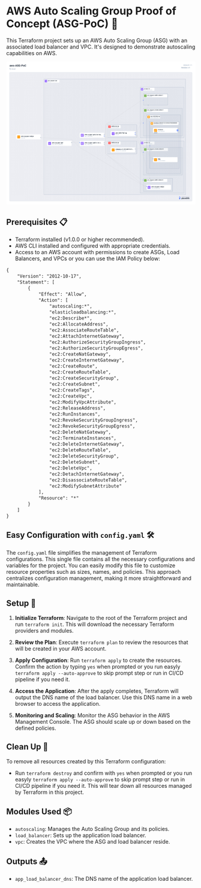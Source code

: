 # AWS Auto Scaling Group Proof of Concept (ASG-PoC) 🚀

This Terraform project sets up an AWS Auto Scaling Group (ASG) with an associated load balancer and VPC. It's designed to demonstrate autoscaling capabilities on AWS.

![Topology Image](topology.png)

## Prerequisites 📋

- Terraform installed (v1.0.0 or higher recommended).
- AWS CLI installed and configured with appropriate credentials.
- Access to an AWS account with permissions to create ASGs, Load Balancers, and VPCs or you can use the IAM Policy below:
```
{
    "Version": "2012-10-17",
    "Statement": [
        {
            "Effect": "Allow",
            "Action": [
                "autoscaling:*",
                "elasticloadbalancing:*",
                "ec2:Describe*",
                "ec2:AllocateAddress",
                "ec2:AssociateRouteTable",
                "ec2:AttachInternetGateway",
                "ec2:AuthorizeSecurityGroupIngress",
                "ec2:AuthorizeSecurityGroupEgress",
                "ec2:CreateNatGateway",
                "ec2:CreateInternetGateway",
                "ec2:CreateRoute",
                "ec2:CreateRouteTable",
                "ec2:CreateSecurityGroup",
                "ec2:CreateSubnet",
                "ec2:CreateTags",
                "ec2:CreateVpc",
                "ec2:ModifyVpcAttribute",
                "ec2:ReleaseAddress",
                "ec2:RunInstances",
                "ec2:RevokeSecurityGroupIngress",
                "ec2:RevokeSecurityGroupEgress",
                "ec2:DeleteNatGateway",
                "ec2:TerminateInstances",
                "ec2:DeleteInternetGateway",
                "ec2:DeleteRouteTable",
                "ec2:DeleteSecurityGroup",
                "ec2:DeleteSubnet",
                "ec2:DeleteVpc",
                "ec2:DetachInternetGateway",
                "ec2:DisassociateRouteTable",
                "ec2:ModifySubnetAttribute"
            ],
            "Resource": "*"
        }
    ]
}
```

## Easy Configuration with `config.yaml` 🛠️

The `config.yaml` file simplifies the management of Terraform configurations. This single file contains all the necessary configurations and variables for the project. You can easily modify this file to customize resource properties such as sizes, names, and policies. This approach centralizes configuration management, making it more straightforward and maintainable.

## Setup 🚀

1. **Initialize Terraform**: Navigate to the root of the Terraform project and run `terraform init`. This will download the necessary Terraform providers and modules.

2. **Review the Plan**: Execute `terraform plan` to review the resources that will be created in your AWS account.

3. **Apply Configuration**: Run `terraform apply` to create the resources. Confirm the action by typing `yes` when prompted or you run easyly `terraform apply --auto-approve` to skip prompt step or run in CI/CD pipeline if you need it.

4. **Access the Application**: After the apply completes, Terraform will output the DNS name of the load balancer. Use this DNS name in a web browser to access the application.

5. **Monitoring and Scaling**: Monitor the ASG behavior in the AWS Management Console. The ASG should scale up or down based on the defined policies.

## Clean Up 🧹

To remove all resources created by this Terraform configuration:

- Run `terraform destroy` and confirm with `yes` when prompted or you run easyly `terraform apply --auto-approve` to skip prompt step or run in CI/CD pipeline if you need it. This will tear down all resources managed by Terraform in this project.

## Modules Used 📦

- `autoscaling`: Manages the Auto Scaling Group and its policies.
- `load_balancer`: Sets up the application load balancer.
- `vpc`: Creates the VPC where the ASG and load balancer reside.

## Outputs 📤

- `app_load_balancer_dns`: The DNS name of the application load balancer.
